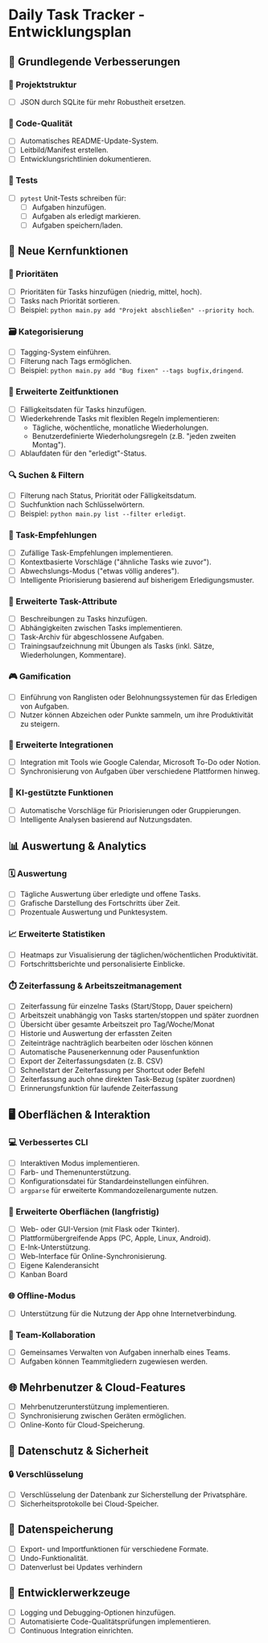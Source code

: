 # Daily Task Tracker - Entwicklungsplan

## 🔄 Grundlegende Verbesserungen

### 📁 Projektstruktur

- [ ] JSON durch SQLite für mehr Robustheit ersetzen.

### 🧰 Code-Qualität

- [ ] Automatisches README-Update-System.
- [ ] Leitbild/Manifest erstellen.
- [ ] Entwicklungsrichtlinien dokumentieren.

### 🧪 Tests

- [ ] `pytest` Unit-Tests schreiben für:
  - [ ] Aufgaben hinzufügen.
  - [ ] Aufgaben als erledigt markieren.
  - [ ] Aufgaben speichern/laden.

## 🌟 Neue Kernfunktionen

### 🔢 Prioritäten

- [ ] Prioritäten für Tasks hinzufügen (niedrig, mittel, hoch).
- [ ] Tasks nach Priorität sortieren.
- [ ] Beispiel: `python main.py add "Projekt abschließen" --priority hoch`.

### 🗃️ Kategorisierung

- [ ] Tagging-System einführen.
- [ ] Filterung nach Tags ermöglichen.
- [ ] Beispiel: `python main.py add "Bug fixen" --tags bugfix,dringend`.

### 📅 Erweiterte Zeitfunktionen

- [ ] Fälligkeitsdaten für Tasks hinzufügen.
- [ ] Wiederkehrende Tasks mit flexiblen Regeln implementieren:
  - Tägliche, wöchentliche, monatliche Wiederholungen.
  - Benutzerdefinierte Wiederholungsregeln (z.B. "jeden zweiten Montag").
- [ ] Ablaufdaten für den "erledigt"-Status.

### 🔍 Suchen & Filtern

- [ ] Filterung nach Status, Priorität oder Fälligkeitsdatum.
- [ ] Suchfunktion nach Schlüsselwörtern.
- [ ] Beispiel: `python main.py list --filter erledigt`.

### 🎯 Task-Empfehlungen

- [ ] Zufällige Task-Empfehlungen implementieren.
- [ ] Kontextbasierte Vorschläge ("ähnliche Tasks wie zuvor").
- [ ] Abwechslungs-Modus ("etwas völlig anderes").
- [ ] Intelligente Priorisierung basierend auf bisherigem Erledigungsmuster.

### 📝 Erweiterte Task-Attribute

- [ ] Beschreibungen zu Tasks hinzufügen.
- [ ] Abhängigkeiten zwischen Tasks implementieren.
- [ ] Task-Archiv für abgeschlossene Aufgaben.
- [ ] Trainingsaufzeichnung mit Übungen als Tasks (inkl. Sätze, Wiederholungen, Kommentare).

### 🎮 Gamification

- [ ] Einführung von Ranglisten oder Belohnungssystemen für das Erledigen von Aufgaben.
- [ ] Nutzer können Abzeichen oder Punkte sammeln, um ihre Produktivität zu steigern.

### 🔗 Erweiterte Integrationen

- [ ] Integration mit Tools wie Google Calendar, Microsoft To-Do oder Notion.
- [ ] Synchronisierung von Aufgaben über verschiedene Plattformen hinweg.

### 🤖 KI-gestützte Funktionen

- [ ] Automatische Vorschläge für Priorisierungen oder Gruppierungen.
- [ ] Intelligente Analysen basierend auf Nutzungsdaten.

## 📊 Auswertung & Analytics

### 🗓️ Auswertung

- [ ] Tägliche Auswertung über erledigte und offene Tasks.
- [ ] Grafische Darstellung des Fortschritts über Zeit.
- [ ] Prozentuale Auswertung und Punktesystem.

### 📈 Erweiterte Statistiken

- [ ] Heatmaps zur Visualisierung der täglichen/wöchentlichen Produktivität.
- [ ] Fortschrittsberichte und personalisierte Einblicke.

### ⏱️ Zeiterfassung & Arbeitszeitmanagement

- [ ] Zeiterfassung für einzelne Tasks (Start/Stopp, Dauer speichern)
- [ ] Arbeitszeit unabhängig von Tasks starten/stoppen und später zuordnen
- [ ] Übersicht über gesamte Arbeitszeit pro Tag/Woche/Monat
- [ ] Historie und Auswertung der erfassten Zeiten
- [ ] Zeiteinträge nachträglich bearbeiten oder löschen können
- [ ] Automatische Pausenerkennung oder Pausenfunktion
- [ ] Export der Zeiterfassungsdaten (z. B. CSV)
- [ ] Schnellstart der Zeiterfassung per Shortcut oder Befehl
- [ ] Zeiterfassung auch ohne direkten Task-Bezug (später zuordnen)
- [ ] Erinnerungsfunktion für laufende Zeiterfassung

## 🖥️ Oberflächen & Interaktion

### 💻 Verbessertes CLI

- [ ] Interaktiven Modus implementieren.
- [ ] Farb- und Themenunterstützung.
- [ ] Konfigurationsdatei für Standardeinstellungen einführen.
- [ ] `argparse` für erweiterte Kommandozeilenargumente nutzen.

### 📱 Erweiterte Oberflächen (langfristig)

- [ ] Web- oder GUI-Version (mit Flask oder Tkinter).
- [ ] Plattformübergreifende Apps (PC, Apple, Linux, Android).
- [ ] E-Ink-Unterstützung.
- [ ] Web-Interface für Online-Synchronisierung.
- [ ] Eigene Kalenderansicht
- [ ] Kanban Board

### 🌐 Offline-Modus

- [ ] Unterstützung für die Nutzung der App ohne Internetverbindung.

### 👥 Team-Kollaboration

- [ ] Gemeinsames Verwalten von Aufgaben innerhalb eines Teams.
- [ ] Aufgaben können Teammitgliedern zugewiesen werden.

## 🌐 Mehrbenutzer & Cloud-Features

- [ ] Mehrbenutzerunterstützung implementieren.
- [ ] Synchronisierung zwischen Geräten ermöglichen.
- [ ] Online-Konto für Cloud-Speicherung.

## 🔐 Datenschutz & Sicherheit

### 🔒 Verschlüsselung

- [ ] Verschlüsselung der Datenbank zur Sicherstellung der Privatsphäre.
- [ ] Sicherheitsprotokolle bei Cloud-Speicher.

## 💾 Datenspeicherung

- [ ] Export- und Importfunktionen für verschiedene Formate.
- [ ] Undo-Funktionalität.
- [ ] Datenverlust bei Updates verhindern

## 🔧 Entwicklerwerkzeuge

- [ ] Logging und Debugging-Optionen hinzufügen.
- [ ] Automatisierte Code-Qualitätsprüfungen implementieren.
- [ ] Continuous Integration einrichten.
